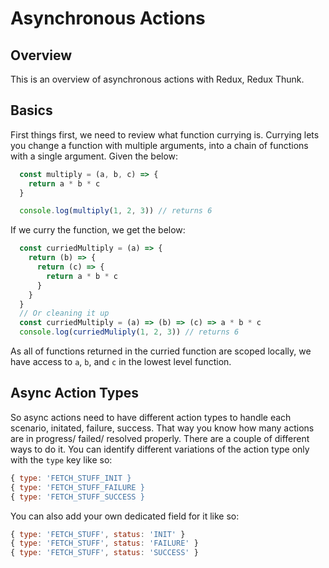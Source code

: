 # Asynchronous Actions
## Overview
This is an overview of asynchronous actions with Redux, Redux Thunk.

## Basics
First things first, we need to review what function currying is. Currying lets you change a function with multiple arguments, into a chain of functions with a single argument. Given the below:
```js
  const multiply = (a, b, c) => {
    return a * b * c
  }

  console.log(multiply(1, 2, 3)) // returns 6
```

If we curry the function, we get the below:
```js
  const curriedMultiply = (a) => {
    return (b) => {
      return (c) => {
        return a * b * c
      }
    }
  }
  // Or cleaning it up
  const curriedMultiply = (a) => (b) => (c) => a * b * c
  console.log(curriedMuliply(1, 2, 3)) // returns 6
```

As all of functions returned in the curried function are scoped locally, we have access to `a`, `b`, and `c` in the lowest level function.

## Async Action Types
So async actions need to have different action types to handle each scenario, initated, failure, success. That way you know how many actions are in progress/ failed/ resolved properly. There are a couple of different ways to do it. You can identify different variations of the action type only with the `type` key like so:
```js
{ type: 'FETCH_STUFF_INIT }
{ type: 'FETCH_STUFF_FAILURE }
{ type: 'FETCH_STUFF_SUCCESS }
```

You can also add your own dedicated field for it like so:
```js
{ type: 'FETCH_STUFF', status: 'INIT' }
{ type: 'FETCH_STUFF', status: 'FAILURE' }
{ type: 'FETCH_STUFF', status: 'SUCCESS' }
```